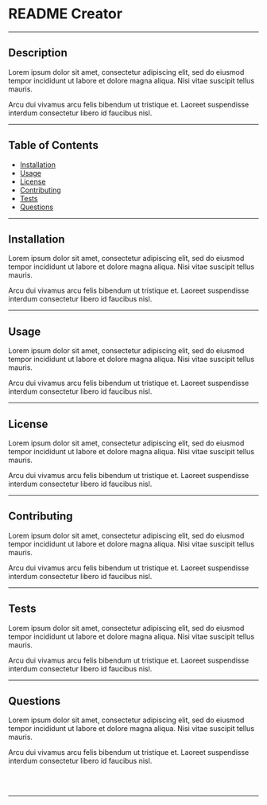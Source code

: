 # README Creator
---

## Description

Lorem ipsum dolor sit amet, consectetur adipiscing elit, sed do eiusmod tempor incididunt ut labore et dolore magna aliqua. Nisi vitae suscipit tellus mauris.

Arcu dui vivamus arcu felis bibendum ut tristique et. Laoreet suspendisse interdum consectetur libero id faucibus nisl.

---
## Table of Contents

* [Installation](https://github.com/andrewmoody96/README-Creator/tree/main/Develop#installation)
* [Usage](https://github.com/andrewmoody96/README-Creator/tree/main/Develop#usage)
* [License](https://github.com/andrewmoody96/README-Creator/tree/main/Develop#license)
* [Contributing](https://github.com/andrewmoody96/README-Creator/tree/main/Develop#contributing)
* [Tests](https://github.com/andrewmoody96/README-Creator/tree/main/Develop#tests)
* [Questions](https://github.com/andrewmoody96/README-Creator/tree/main/Develop#questions)

---
## Installation

Lorem ipsum dolor sit amet, consectetur adipiscing elit, sed do eiusmod tempor incididunt ut labore et dolore magna aliqua. Nisi vitae suscipit tellus mauris.

Arcu dui vivamus arcu felis bibendum ut tristique et. Laoreet suspendisse interdum consectetur libero id faucibus nisl.


---
## Usage

Lorem ipsum dolor sit amet, consectetur adipiscing elit, sed do eiusmod tempor incididunt ut labore et dolore magna aliqua. Nisi vitae suscipit tellus mauris.

Arcu dui vivamus arcu felis bibendum ut tristique et. Laoreet suspendisse interdum consectetur libero id faucibus nisl.


---
## License

Lorem ipsum dolor sit amet, consectetur adipiscing elit, sed do eiusmod tempor incididunt ut labore et dolore magna aliqua. Nisi vitae suscipit tellus mauris.

Arcu dui vivamus arcu felis bibendum ut tristique et. Laoreet suspendisse interdum consectetur libero id faucibus nisl.


---
## Contributing

Lorem ipsum dolor sit amet, consectetur adipiscing elit, sed do eiusmod tempor incididunt ut labore et dolore magna aliqua. Nisi vitae suscipit tellus mauris.

Arcu dui vivamus arcu felis bibendum ut tristique et. Laoreet suspendisse interdum consectetur libero id faucibus nisl.


---
## Tests

Lorem ipsum dolor sit amet, consectetur adipiscing elit, sed do eiusmod tempor incididunt ut labore et dolore magna aliqua. Nisi vitae suscipit tellus mauris.

Arcu dui vivamus arcu felis bibendum ut tristique et. Laoreet suspendisse interdum consectetur libero id faucibus nisl.


---
## Questions

Lorem ipsum dolor sit amet, consectetur adipiscing elit, sed do eiusmod tempor incididunt ut labore et dolore magna aliqua. Nisi vitae suscipit tellus mauris.

Arcu dui vivamus arcu felis bibendum ut tristique et. Laoreet suspendisse interdum consectetur libero id faucibus nisl.

<br>
<br>

---